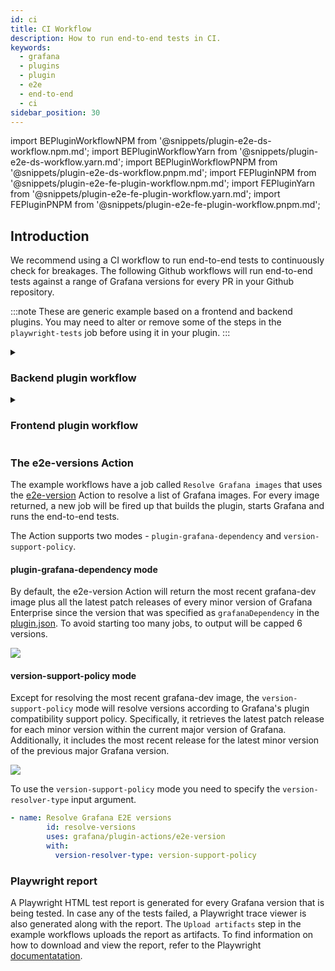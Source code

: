 ```yaml
---
id: ci
title: CI Workflow
description: How to run end-to-end tests in CI.
keywords:
  - grafana
  - plugins
  - plugin
  - e2e
  - end-to-end
  - ci
sidebar_position: 30
---
```


import BEPluginWorkflowNPM from '@snippets/plugin-e2e-ds-workflow.npm.md';
import BEPluginWorkflowYarn from '@snippets/plugin-e2e-ds-workflow.yarn.md';
import BEPluginWorkflowPNPM from '@snippets/plugin-e2e-ds-workflow.pnpm.md';
import FEPluginNPM from '@snippets/plugin-e2e-fe-plugin-workflow.npm.md';
import FEPluginYarn from '@snippets/plugin-e2e-fe-plugin-workflow.yarn.md';
import FEPluginPNPM from '@snippets/plugin-e2e-fe-plugin-workflow.pnpm.md';

## Introduction

We recommend using a CI workflow to run end-to-end tests to continuously check for breakages. The following Github workflows will run end-to-end tests against a range of Grafana versions for every PR in your Github repository.

:::note
These are generic example based on a frontend and backend plugins. You may need to alter or remove some of the steps in the `playwright-tests` job before using it in your plugin.
:::

<details>
  <summary> <h3>Backend plugin workflow</h3> </summary>
  <CodeSnippets
snippets={[
{ component: BEPluginWorkflowNPM, label: 'npm' },
{ component: BEPluginWorkflowYarn, label: 'yarn' },
{ component: BEPluginWorkflowPNPM, label: 'pnpm' }
]}
groupId="package-manager"
queryString="current-package-manager"
/>
</details>

<details>
  <summary> <h3>Frontend plugin workflow</h3> </summary>
  <CodeSnippets
snippets={[
{ component: BEPluginWorkflowNPM, label: 'npm' },
{ component: BEPluginWorkflowYarn, label: 'yarn' },
{ component: BEPluginWorkflowPNPM, label: 'pnpm' }
]}
groupId="package-manager"
queryString="current-package-manager"
/>
</details>

### The e2e-versions Action

The example workflows have a job called `Resolve Grafana images` that uses the [e2e-version](https://github.com/grafana/plugin-actions/tree/main/e2e-version) Action to resolve a list of Grafana images. For every image returned, a new job will be fired up that builds the plugin, starts Grafana and runs the end-to-end tests.

The Action supports two modes - `plugin-grafana-dependency` and `version-support-policy`.

#### plugin-grafana-dependency mode

By default, the e2e-version Action will return the most recent grafana-dev image plus all the latest patch releases of every minor version of Grafana Enterprise since the version that was specified as `grafanaDependency` in the [plugin.json](../metadata.md). To avoid starting too many jobs, to output will be capped 6 versions.

![](/img/e2e-version-plugin-dependency.png)

#### version-support-policy mode

Except for resolving the most recent grafana-dev image, the `version-support-policy` mode will resolve versions according to Grafana's plugin compatibility support policy. Specifically, it retrieves the latest patch release for each minor version within the current major version of Grafana. Additionally, it includes the most recent release for the latest minor version of the previous major Grafana version.

![](/img/e2e-version-version-support-policy.png)

To use the `version-support-policy` mode you need to specify the `version-resolver-type` input argument.

```yml
- name: Resolve Grafana E2E versions
        id: resolve-versions
        uses: grafana/plugin-actions/e2e-version
        with:
          version-resolver-type: version-support-policy
```

### Playwright report

A Playwright HTML test report is generated for every Grafana version that is being tested. In case any of the tests failed, a Playwright trace viewer is also generated along with the report. The `Upload artifacts` step in the example workflows uploads the report as artifacts. To find information on how to download and view the report, refer to the Playwright [documentatation](https://playwright.dev/docs/ci-intro#html-report).
